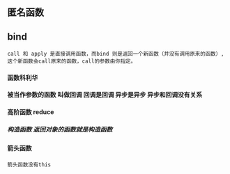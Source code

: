 ## 匿名函数
## bind
```
call 和 apply 是直接调用函数，而bind 则是返回一个新函数（并没有调用原来的函数）,这个新函数会call原来的函数，call的参数由你指定。

```
#### 函数科利华
#### 被当作参数的函数 叫做回调  回调是回调 异步是异步   异步和回调没有关系
#### 高阶函数 reduce
#####  构造函数 返回对象的函数就是构造函数 
#### 箭头函数
```
箭头函数没有this 
```
